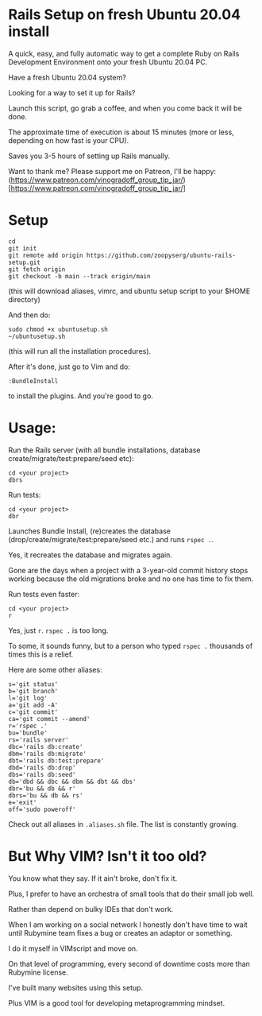 # Rails Setup on fresh Ubuntu 20.04 install

A quick, easy, and fully automatic way to get a complete Ruby on Rails Development Environment onto your fresh Ubuntu 20.04 PC.

Have a fresh Ubuntu 20.04 system?

Looking for a way to set it up for Rails?

Launch this script, go grab a coffee, and when you come back it will be done.

The approximate time of execution is about 15 minutes (more or less, depending on how fast is your CPU).

Saves you 3-5 hours of setting up Rails manually.

Want to thank me?
Please support me on Patreon, I'll be happy: (https://www.patreon.com/vinogradoff_group_tip_jar/)[https://www.patreon.com/vinogradoff_group_tip_jar/]

# Setup
````
cd
git init
git remote add origin https://github.com/zoopyserg/ubuntu-rails-setup.git
git fetch origin
git checkout -b main --track origin/main
````

(this will download aliases, vimrc, and ubuntu setup script to your $HOME directory)

And then do:
````
sudo chmod +x ubuntusetup.sh
~/ubuntusetup.sh
````
(this will run all the installation procedures).

After it's done, just go to Vim and do:
````
:BundleInstall
````
to install the plugins. And you're good to go.

# Usage:
Run the Rails server (with all bundle installations, database create/migrate/test:prepare/seed etc):
````
cd <your project>
dbrs
````

Run tests:
````
cd <your project>
dbr
````
Launches Bundle Install, (re)creates the database (drop/create/migrate/test:prepare/seed etc.) and runs `rspec .`.

Yes, it recreates the database and migrates again.

Gone are the days when a project with a 3-year-old commit history stops working because the old migrations broke and no one has time to fix them.

Run tests even faster:
````
cd <your project>
r
````
Yes, just `r`. `rspec .` is too long.

To some, it sounds funny, but to a person who typed `rspec .` thousands of times this is a relief.

Here are some other aliases:
````
s='git status'
b='git branch'
l='git log'
a='git add -A'
c='git commit'
ca='git commit --amend'
r='rspec .'
bu='bundle'
rs='rails server'
dbc='rails db:create'
dbm='rails db:migrate'
dbt='rails db:test:prepare'
dbd='rails db:drop'
dbs='rails db:seed'
db='dbd && dbc && dbm && dbt && dbs'
dbr='bu && db && r'
dbrs='bu && db && rs'
e='exit'
off='sudo poweroff'
````

Check out all aliases in `.aliases.sh` file.
The list is constantly growing.

# But Why VIM? Isn't it too old?
You know what they say. If it ain't broke, don't fix it.

Plus, I prefer to have an orchestra of small tools that do their small job well.

Rather than depend on bulky IDEs that don't work.

When I am working on a social network I honestly don't have time to wait until Rubymine team fixes a bug or creates an adaptor or something.

I do it myself in VIMscript and move on.

On that level of programming, every second of downtime costs more than Rubymine license.

I've built many websites using this setup.

Plus VIM is a good tool for developing metaprogramming mindset.
